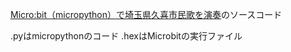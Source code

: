 [Micro:bit（micropython）で埼玉県久喜市民歌を演奏](https://qiita.com/Gyutan/items/56ad3badc03b15cee47e)のソースコード

.pyはmicropythonのコード
.hexはMicrobitの実行ファイル
